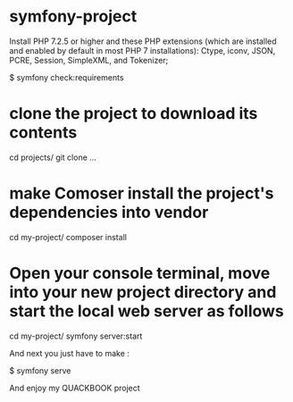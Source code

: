 # symfony-project

Install PHP 7.2.5 or higher and these PHP extensions (which are installed and enabled by default in most PHP 7 installations): Ctype, iconv, JSON, PCRE, Session, SimpleXML, and Tokenizer;

 $ symfony check:requirements


# clone the project to download its contents
 cd projects/
 git clone ...

# make Comoser install the project's dependencies into vendor
 cd my-project/
 composer install
 
 # Open your console terminal, move into your new project directory and start the local web server as follows
  cd my-project/
 symfony server:start
 
 And next you just have to make :
 
 $ symfony serve
 
 
 And enjoy my QUACKBOOK project
